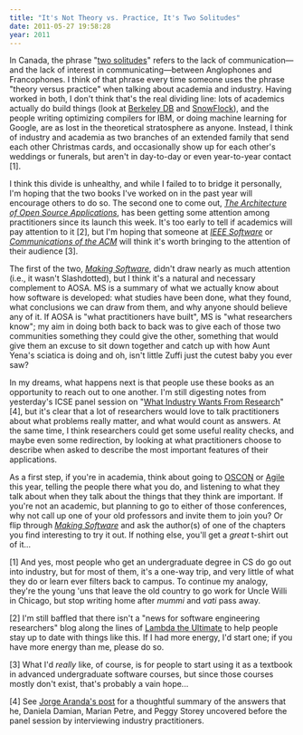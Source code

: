 ```yaml
---
title: "It's Not Theory vs. Practice, It's Two Solitudes"
date: 2011-05-27 19:58:28
year: 2011
---
```

In Canada, the phrase "<a href="http://en.wikipedia.org/wiki/Two_Solitudes_%28Canadian_society%29">two solitudes</a>" refers to the lack of communication&mdash;and the lack of interest in communicating&mdash;between Anglophones and Francophones. I think of that phrase every time someone uses the phrase "theory versus practice" when talking about academia and industry. Having worked in both, I don't think that's the real dividing line: lots of academics actually do build things (look at <a href="http://www.aosabook.org/en/bdb.html">Berkeley DB</a> and <a href="http://www.aosabook.org/en/snowflock.html">SnowFlock</a>), and the people writing optimizing compilers for IBM, or doing machine learning for Google, are as lost in the theoretical stratosphere as anyone. Instead, I think of industry and academia as two branches of an extended family that send each other Christmas cards, and occasionally show up for each other's weddings or funerals, but aren't in day-to-day or even year-to-year contact [1].

I think this divide is unhealthy, and while I failed to to bridge it personally, I'm hoping that the two books I've worked on in the past year will encourage others to do so. The second one to come out, <a href="http://aosabook.org"><em>The Architecture of Open Source Applications</em></a>, has been getting some attention among practitioners since its launch this week. It's too early to tell if academics will pay attention to it [2], but I'm hoping that someone at <a href="http://www.computer.org/portal/web/software/home"><em>IEEE Software</em></a> or <a href="http://cacm.acm.org/"><em>Communications of the ACM</em></a> will think it's worth bringing to the attention of their audience [3].

The first of the two, <a href="http://www.aosabook.org/en/makingsoftware.html"><em>Making Software</em></a>, didn't draw nearly as much attention (i.e., it wasn't Slashdotted), but I think it's a natural and necessary complement to AOSA. MS is a summary of what we actually know about how software is developed: what studies have been done, what they found, what conclusions we can draw from them, and why anyone should believe any of it. If AOSA is "what practitioners have built", MS is "what researchers know"; my aim in doing both back to back was to give each of those two communities something they could give the other, something that would give them an excuse to sit down together and catch up with how Aunt Yena's sciatica is doing and oh, isn't little Zuffi just the cutest baby you ever saw?

In my dreams, what happens next is that people use these books as an opportunity to reach out to one another. I'm still digesting notes from yesterday's ICSE panel session on "<a href="http://2011.icse-conferences.org/content/research-industry-panel">What Industry Wants From Research</a>" [4], but it's clear that a lot of researchers would love to talk practitioners about what problems really matter, and what would count as answers. At the same time, I think researchers could get some useful reality checks, and maybe even some redirection, by looking at what practitioners choose to describe when asked to describe the most important features of their applications.

As a first step, if you're in academia, think about going to <a href="http://www.oscon.com/oscon2011">OSCON</a> or <a href="http://agile2011.agilealliance.org/">Agile</a> this year, telling the people there what you do, and listening to what they talk about when they talk about the things that they think are important.  If you're not an academic, but planning to go to either of those conferences, why not call up one of your old professors and invite them to join you?  Or flip through <a href="http://www.aosabook.org/en/makingsoftware.html"><em>Making Software</em></a> and ask the author(s) of one of the chapters you find interesting to try it out. If nothing else, you'll get a <em>great</em> t-shirt out of it...

[1] And yes, most people who get an undergraduate degree in CS do go out  into industry, but for most of them, it's a one-way trip, and very  little of what they do or learn ever filters back to campus. To continue  my analogy, they're the young 'uns that leave the old country to go  work for Uncle Willi in Chicago, but stop writing home after <em>mummi</em> and <em>vati</em> pass away.

[2] I'm still baffled that there isn't a "news for software engineering researchers" blog along the lines of <a href="http://lambda-the-ultimate.org/">Lambda the Ultimate</a> to help people stay up to date with things like this. If I had more energy, I'd start one; if you have more energy than me, please do so.

[3] What I'd <em>really</em> like, of course, is for people to start using it as a textbook in advanced undergraduate software courses, but since those courses mostly don't exist, that's probably a vain hope...

[4] See <a href="http://catenary.wordpress.com/2011/05/19/how-do-practitioners-perceive-software-engineering-research/">Jorge Aranda's post</a> for a thoughtful summary of the answers that he, Daniela Damian, Marian Petre, and Peggy Storey uncovered before the panel session by interviewing industry practitioners.

